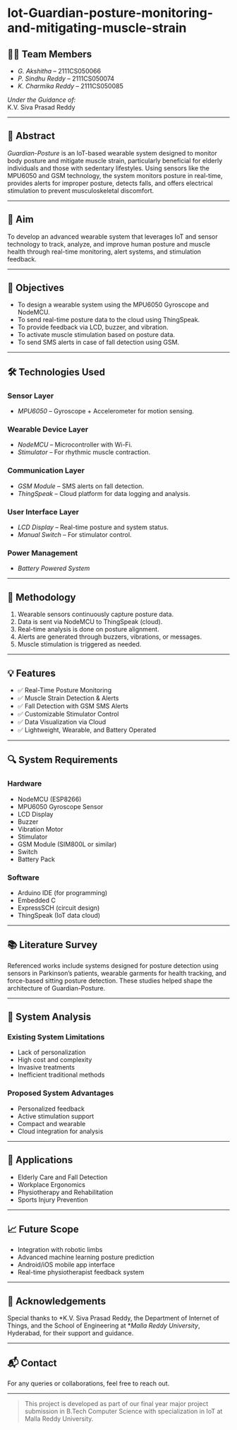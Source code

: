 # Iot-Guardian-posture-monitoring-and-mitigating-muscle-strain

## 👨‍🔬 Team Members
- *G. Akshitha* – 2111CS050066  
- *P. Sindhu Reddy* – 2111CS050074  
- *K. Charmika Reddy* – 2111CS050085  

*Under the Guidance of:*  
K.V. Siva Prasad Reddy

---

## 📌 Abstract

*Guardian-Posture* is an IoT-based wearable system designed to monitor body posture and mitigate muscle strain, particularly beneficial for elderly individuals and those with sedentary lifestyles. Using sensors like the MPU6050 and GSM technology, the system monitors posture in real-time, provides alerts for improper posture, detects falls, and offers electrical stimulation to prevent musculoskeletal discomfort.

---

## 🎯 Aim

To develop an advanced wearable system that leverages IoT and sensor technology to track, analyze, and improve human posture and muscle health through real-time monitoring, alert systems, and stimulation feedback.

---

## 🎯 Objectives

- To design a wearable system using the MPU6050 Gyroscope and NodeMCU.
- To send real-time posture data to the cloud using ThingSpeak.
- To provide feedback via LCD, buzzer, and vibration.
- To activate muscle stimulation based on posture data.
- To send SMS alerts in case of fall detection using GSM.

---

## 🛠️ Technologies Used

### Sensor Layer
- *MPU6050* – Gyroscope + Accelerometer for motion sensing.

### Wearable Device Layer
- *NodeMCU* – Microcontroller with Wi-Fi.
- *Stimulator* – For rhythmic muscle contraction.

### Communication Layer
- *GSM Module* – SMS alerts on fall detection.
- *ThingSpeak* – Cloud platform for data logging and analysis.

### User Interface Layer
- *LCD Display* – Real-time posture and system status.
- *Manual Switch* – For stimulator control.

### Power Management
- *Battery Powered System*

---

## 🧠 Methodology

1. Wearable sensors continuously capture posture data.
2. Data is sent via NodeMCU to ThingSpeak (cloud).
3. Real-time analysis is done on posture alignment.
4. Alerts are generated through buzzers, vibrations, or messages.
5. Muscle stimulation is triggered as needed.

---

## 💡 Features

- ✅ Real-Time Posture Monitoring  
- ✅ Muscle Strain Detection & Alerts  
- ✅ Fall Detection with GSM SMS Alerts  
- ✅ Customizable Stimulator Control  
- ✅ Data Visualization via Cloud  
- ✅ Lightweight, Wearable, and Battery Operated

---

## 🔍 System Requirements

### Hardware
- NodeMCU (ESP8266)
- MPU6050 Gyroscope Sensor
- LCD Display
- Buzzer
- Vibration Motor
- Stimulator
- GSM Module (SIM800L or similar)
- Switch
- Battery Pack

### Software
- Arduino IDE (for programming)
- Embedded C
- ExpressSCH (circuit design)
- ThingSpeak (IoT data cloud)

---

## 📚 Literature Survey

Referenced works include systems designed for posture detection using sensors in Parkinson’s patients, wearable garments for health tracking, and force-based sitting posture detection. These studies helped shape the architecture of Guardian-Posture.

---

## 🧪 System Analysis

### Existing System Limitations
- Lack of personalization
- High cost and complexity
- Invasive treatments
- Inefficient traditional methods

### Proposed System Advantages
- Personalized feedback
- Active stimulation support
- Compact and wearable
- Cloud integration for analysis

---

## 🏥 Applications

- Elderly Care and Fall Detection
- Workplace Ergonomics
- Physiotherapy and Rehabilitation
- Sports Injury Prevention

---

## 📈 Future Scope

- Integration with robotic limbs
- Advanced machine learning posture prediction
- Android/iOS mobile app interface
- Real-time physiotherapist feedback system

---

## 🙏 Acknowledgements

Special thanks to *K.V. Siva Prasad Reddy, the Department of Internet of Things, and the School of Engineering at **Malla Reddy University*, Hyderabad, for their support and guidance.

---

## 📬 Contact

For any queries or collaborations, feel free to reach out.

---

> This project is developed as part of our final year major project submission in B.Tech Computer Science with specialization in IoT at Malla Reddy University.
